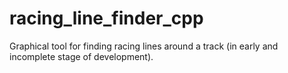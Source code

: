 racing_line_finder_cpp
======================

Graphical tool for finding racing lines around a track (in early and incomplete stage of development).